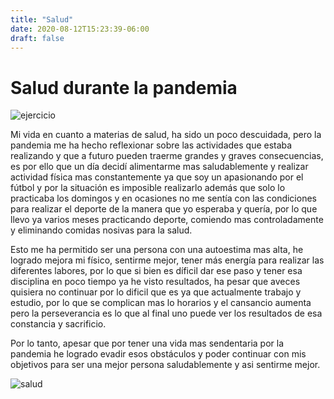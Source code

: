 ```yaml
---
title: "Salud"
date: 2020-08-12T15:23:39-06:00
draft: false
---
```


# Salud durante la pandemia

![ejercicio](https://ichef.bbci.co.uk/news/ws/304/amz/worldservice/live/assets/images/2014/10/21/141021154355_ejercicio_dia_304x171_thinkstock.jpg)

Mi vida en cuanto a materias de salud, ha sido un poco descuidada, pero la pandemia me ha hecho reflexionar sobre las actividades que estaba realizando y que a futuro pueden traerme grandes y graves consecuencias, es por ello que un día decidí alimentarme mas saludablemente y realizar actividad física mas constantemente ya que soy un apasionando por el fútbol y por la situación es imposible realizarlo además que solo lo practicaba los domingos y en ocasiones no me sentía con las condiciones para realizar el deporte de la manera que yo esperaba y quería, por lo que llevo ya varios meses practicando deporte, comiendo mas controladamente y eliminando comidas nosivas para la salud.

Esto me ha permitido ser una persona con una autoestima mas alta, he logrado mejora mi físico, sentirme mejor, tener más energía para realizar las diferentes labores, por lo que si bien es díficil dar ese paso y tener esa disciplina en poco tiempo ya he visto resultados, ha pesar que aveces quisiera no continuar por lo dificil que es ya que actualmente trabajo y estudio, por lo que se complican mas lo horarios y el cansancio aumenta pero la perseverancia es lo que al final uno puede ver los resultados de esa constancia y sacrificio. 

Por lo tanto, apesar que por tener una vida mas sendentaria por la pandemia he logrado evadir esos obstáculos y poder continuar con mis objetivos para ser una mejor persona saludablemente y asi sentirme mejor.

![salud](https://www.lavanguardia.com/r/GODO/LV/p3/WebSite/2016/05/03/Recortada/img_msanoja_20160504-144748_imagenes_lv_getty_gettyimages-546127037_2-k7r-U401526493710pEB-992x558@LaVanguardia-Web.jpg)


 
 
